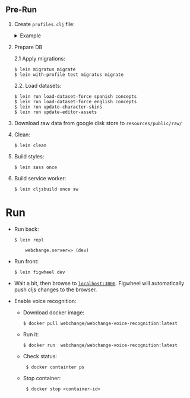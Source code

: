## Pre-Run

1. Create `profiles.clj` file:

    <details>
      <summary>Example</summary>
      
      ```
      {:provided {:env {:database-url "jdbc:postgresql://localhost/webchange?user=webchange&password=webchange"
                        :public-dir   "resources/public"
                        :upload-dir   "resources/public/upload"
                        :hardcoded-courses {"english" true}         ;; which course take from hardcoded edn
                        :dev?              true                     ;; is dev environment? 
                                                                    ;; affects on the way how resources list for sw are taken
       }}
       :test     {:env {:database-url "jdbc:postgresql://localhost/webchange_test?user=webchange&password=webchange"
                        :public-dir   "resources/public"
                        :upload-dir   "resources/public/upload"}}}
      ```
    </details>

1. Prepare DB

    2.1 Apply migrations:

    ```
    $ lein migratus migrate
    $ lein with-profile test migratus migrate
    ```
    
    2.2. Load datasets:
    
    ```
    $ lein run load-dataset-force spanish concepts
    $ lein run load-dataset-force english concepts
    $ lein run update-character-skins
    $ lein run update-editor-assets
    ```
   
1. Download raw data from google disk store to `resources/public/raw/`
   
1. Clean:

    ```
    $ lein clean
    ```
   
1. Build styles:

    ```
    $ lein sass once
    ```

1. Build service worker:

    ```
    $ lein cljsbuild once sw
    ```
   
# Run

- Run back:

    ```
    $ lein repl
    
        webchange.server=> (dev)
    ```

- Run front:

    ```
    $ lein figwheel dev
    ```
- Wait a bit, then browse to [`localhost:3000`](localhost:3000).
Figwheel will automatically push cljs changes to the browser.

- Enable voice recognition:
    - Download docker image:

        ```
        $ docker pull webchange/webchange-voice-recognition:latest
        ```
    - Run it:
       ```
       $ docker run  webchange/webchange-voice-recognition:latest
       ```
     - Check status:
        ```
         $ docker containter ps
        ```
     - Stop container:
         ```
          $ docker stop <container-id>
         ```          

